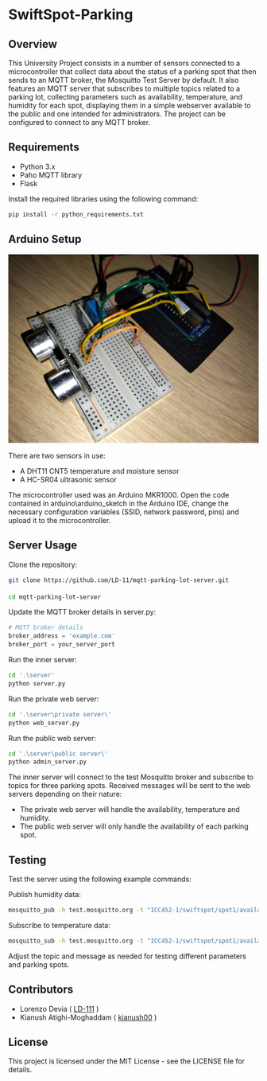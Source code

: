 # SwiftSpot-Parking
## Overview
This University Project consists in a number of sensors connected to a microcontroller that collect data about the status of a parking spot that then sends to an MQTT broker, the Mosquitto Test Server by default. It also features an MQTT server that subscribes to multiple topics related to a parking lot, collecting parameters such as availability, temperature, and humidity for each spot, displaying them in a simple webserver available to the public and one intended for administrators. The project can be configured to connect to any MQTT broker.

## Requirements
- Python 3.x
- Paho MQTT library
- Flask
  
Install the required libraries using the following command:

```bash
pip install -r python_requirements.txt
```
## Arduino Setup
![Arduino Setup](./arduino/Arduino%20Setup.jpg)

There are two sensors in use:
- A DHT11 CNT5 temperature and moisture sensor
- A HC-SR04 ultrasonic sensor

The microcontroller used was an Arduino MKR1000. Open the code contained in arduino\arduino_sketch in the Arduino IDE, change the necessary configuration variables (SSID, network password, pins) and upload it to the microcontroller. 

## Server Usage
Clone the repository:
```bash
git clone https://github.com/LD-11/mqtt-parking-lot-server.git

cd mqtt-parking-lot-server
```
Update the MQTT broker details in server.py:

```python
# MQTT broker details
broker_address = 'example.com'
broker_port = your_server_port
```
Run the inner server:
```bash
cd '.\server'
python server.py
```
Run the private web server:
```bash
cd '.\server\private server\'
python web_server.py
```
Run the public web server:
```bash
cd '.\server\public server\'
python admin_server.py
```

The inner server will connect to the test Mosquitto broker and subscribe to topics for three parking spots. Received messages will be sent to the web servers depending on their nature: 
- The private web server will handle the availability, temperature and humidity. 
- The public web server will only handle the availability of each parking spot.

## Testing
Test the server using the following example commands:

Publish humidity data:
```bash
mosquitto_pub -h test.mosquitto.org -t "ICC452-1/swiftspot/spot1/availability" -m "0"
```
Subscribe to temperature data:
```bash
mosquitto_sub -h test.mosquitto.org -t "ICC452-1/swiftspot/spot1/availability"
```
Adjust the topic and message as needed for testing different parameters and parking spots.


## Contributors
- Lorenzo Devia ( [LD-111](https://github.com/LD-111) )
- Kianush Atighi-Moghaddam ( [kianush00](https://github.com/kianush00) )

## License
This project is licensed under the MIT License - see the LICENSE file for details.
